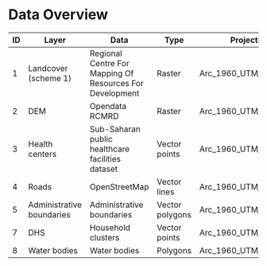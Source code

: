 # Data Overview

| ID | Layer                        | Data                                  | Type          | Projection          | Source                                                                                   |
|----|------------------------------|---------------------------------------|---------------|---------------------|------------------------------------------------------------------------------------------|
| 1  | Landcover (scheme 1)        | Regional Centre For Mapping Of Resources For Development  | Raster        | Arc_1960_UTM_Zone_35N | [Link](http://geoportal.rcmrd.org/layers/servir%3Auganda_sentinel2_lulc2016)         |
| 2  | DEM                          | Opendata RCMRD                        | Raster        | Arc_1960_UTM_Zone_35N | [Link](https://opendata.rcmrd.org/datasets/uganda-srtm-dem-30-meters)                |
| 3  | Health centers               | Sub-Saharan public healthcare facilities dataset | Vector points | Arc_1960_UTM_Zone_35N | [Link](https://doi.org/10.1038/s41597-019-0142-2)                                    |
| 4  | Roads                        | OpenStreetMap                         | Vector lines  | Arc_1960_UTM_Zone_35N | [Link](https://data.humdata.org/dataset/hotosm_uga_roads)                              |
| 5  | Administrative boundaries    | Administrative boundaries             | Vector polygons | Arc_1960_UTM_Zone_35N | [Link](https://data.humdata.org/dataset/cod-ab-uga?)                                  |
| 7  | DHS                          | Household clusters                    | Vector points | Arc_1960_UTM_Zone_35N | [Link](https://dhsprogram.com/pubs/pdf/FR333/FR333.pdf)                                |
| 8  | Water bodies                 | Water bodies                          | Polygons      | Arc_1960_UTM_Zone_35N | [Link](https://geoportal.icpac.net/layers/geonode:uga_water_areas_dcw)                |
